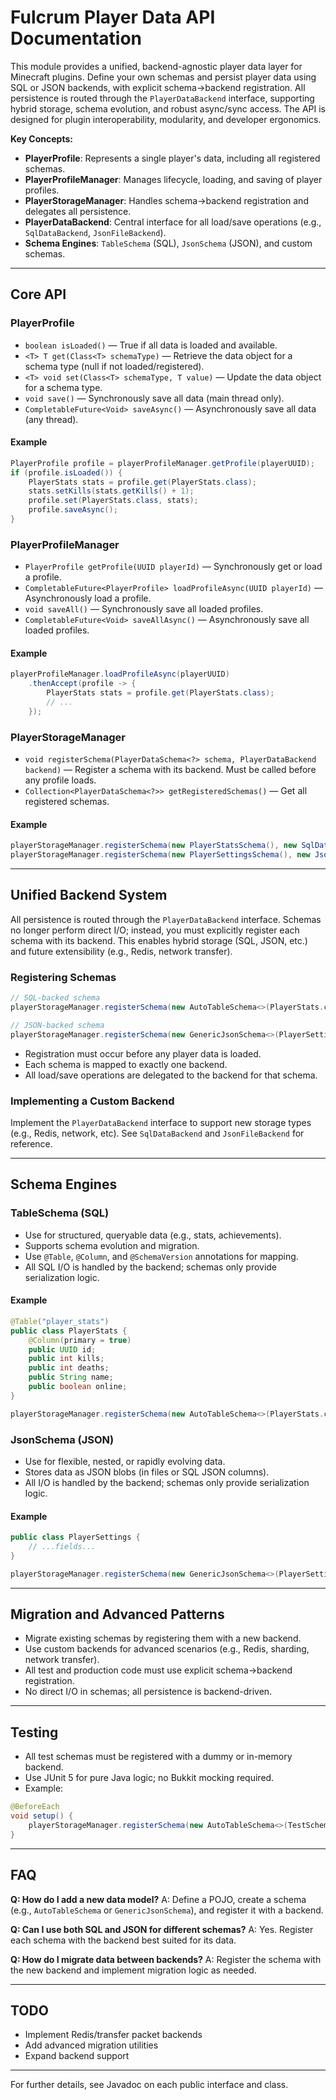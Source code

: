 # Fulcrum Player Data API Documentation

This module provides a unified, backend-agnostic player data layer for Minecraft plugins. Define your own schemas and
persist player data using SQL or JSON backends, with explicit schema→backend registration. All persistence is routed
through the `PlayerDataBackend` interface, supporting hybrid storage, schema evolution, and robust async/sync access.
The API is designed for plugin interoperability, modularity, and developer ergonomics.

**Key Concepts:**

- **PlayerProfile**: Represents a single player's data, including all registered schemas.
- **PlayerProfileManager**: Manages lifecycle, loading, and saving of player profiles.
- **PlayerStorageManager**: Handles schema→backend registration and delegates all persistence.
- **PlayerDataBackend**: Central interface for all load/save operations (e.g., `SqlDataBackend`, `JsonFileBackend`).
- **Schema Engines**: `TableSchema` (SQL), `JsonSchema` (JSON), and custom schemas.

---

## Core API

### PlayerProfile

- `boolean isLoaded()` — True if all data is loaded and available.
- `<T> T get(Class<T> schemaType)` — Retrieve the data object for a schema type (null if not loaded/registered).
- `<T> void set(Class<T> schemaType, T value)` — Update the data object for a schema type.
- `void save()` — Synchronously save all data (main thread only).
- `CompletableFuture<Void> saveAsync()` — Asynchronously save all data (any thread).

#### Example

```java
PlayerProfile profile = playerProfileManager.getProfile(playerUUID);
if (profile.isLoaded()) {
    PlayerStats stats = profile.get(PlayerStats.class);
    stats.setKills(stats.getKills() + 1);
    profile.set(PlayerStats.class, stats);
    profile.saveAsync();
}
```

### PlayerProfileManager

- `PlayerProfile getProfile(UUID playerId)` — Synchronously get or load a profile.
- `CompletableFuture<PlayerProfile> loadProfileAsync(UUID playerId)` — Asynchronously load a profile.
- `void saveAll()` — Synchronously save all loaded profiles.
- `CompletableFuture<Void> saveAllAsync()` — Asynchronously save all loaded profiles.

#### Example

```java
playerProfileManager.loadProfileAsync(playerUUID)
    .thenAccept(profile -> {
        PlayerStats stats = profile.get(PlayerStats.class);
        // ...
    });
```

### PlayerStorageManager

- `void registerSchema(PlayerDataSchema<?> schema, PlayerDataBackend backend)` — Register a schema with its backend.
  Must be called before any profile loads.
- `Collection<PlayerDataSchema<?>> getRegisteredSchemas()` — Get all registered schemas.

#### Example

```java
playerStorageManager.registerSchema(new PlayerStatsSchema(), new SqlDataBackend(dataSource));
playerStorageManager.registerSchema(new PlayerSettingsSchema(), new JsonFileBackend(dataDir));
```

---

## Unified Backend System

All persistence is routed through the `PlayerDataBackend` interface. Schemas no longer perform direct I/O; instead, you
must explicitly register each schema with its backend. This enables hybrid storage (SQL, JSON, etc.) and future
extensibility (e.g., Redis, network transfer).

### Registering Schemas

```java
// SQL-backed schema
playerStorageManager.registerSchema(new AutoTableSchema<>(PlayerStats.class), new SqlDataBackend(dataSource));

// JSON-backed schema
playerStorageManager.registerSchema(new GenericJsonSchema<>(PlayerSettings.class), new JsonFileBackend(dataDir));
```

- Registration must occur before any player data is loaded.
- Each schema is mapped to exactly one backend.
- All load/save operations are delegated to the backend for that schema.

### Implementing a Custom Backend

Implement the `PlayerDataBackend` interface to support new storage types (e.g., Redis, network, etc). See
`SqlDataBackend` and `JsonFileBackend` for reference.

---

## Schema Engines

### TableSchema (SQL)

- Use for structured, queryable data (e.g., stats, achievements).
- Supports schema evolution and migration.
- Use `@Table`, `@Column`, and `@SchemaVersion` annotations for mapping.
- All SQL I/O is handled by the backend; schemas only provide serialization logic.

#### Example

```java
@Table("player_stats")
public class PlayerStats {
    @Column(primary = true)
    public UUID id;
    public int kills;
    public int deaths;
    public String name;
    public boolean online;
}

playerStorageManager.registerSchema(new AutoTableSchema<>(PlayerStats.class), new SqlDataBackend(dataSource));
```

### JsonSchema (JSON)

- Use for flexible, nested, or rapidly evolving data.
- Stores data as JSON blobs (in files or SQL JSON columns).
- All I/O is handled by the backend; schemas only provide serialization logic.

#### Example

```java
public class PlayerSettings {
    // ...fields...
}

playerStorageManager.registerSchema(new GenericJsonSchema<>(PlayerSettings.class), new JsonFileBackend(dataDir));
```

---

## Migration and Advanced Patterns

- Migrate existing schemas by registering them with a new backend.
- Use custom backends for advanced scenarios (e.g., Redis, sharding, network transfer).
- All test and production code must use explicit schema→backend registration.
- No direct I/O in schemas; all persistence is backend-driven.

---

## Testing

- All test schemas must be registered with a dummy or in-memory backend.
- Use JUnit 5 for pure Java logic; no Bukkit mocking required.
- Example:

```java
@BeforeEach
void setup() {
    playerStorageManager.registerSchema(new AutoTableSchema<>(TestSchema.class), new InMemoryBackend());
}
```

---

## FAQ

**Q: How do I add a new data model?**
A: Define a POJO, create a schema (e.g., `AutoTableSchema` or `GenericJsonSchema`), and register it with a backend.

**Q: Can I use both SQL and JSON for different schemas?**
A: Yes. Register each schema with the backend best suited for its data.

**Q: How do I migrate data between backends?**
A: Register the schema with the new backend and implement migration logic as needed.

---

## TODO

- Implement Redis/transfer packet backends
- Add advanced migration utilities
- Expand backend support

---

For further details, see Javadoc on each public interface and class.
